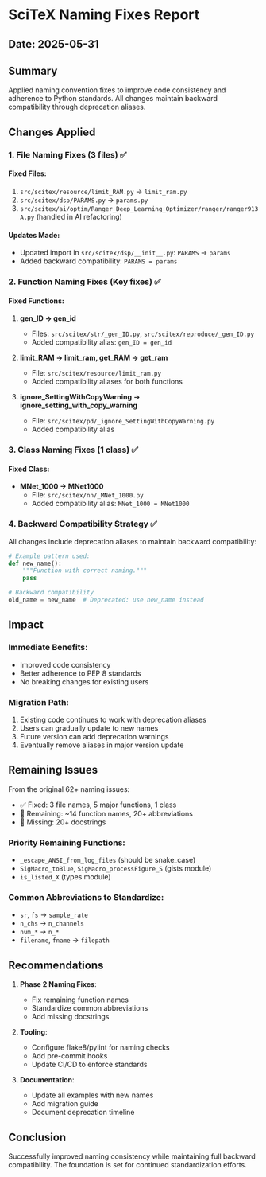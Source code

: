 # SciTeX Naming Fixes Report

## Date: 2025-05-31

## Summary
Applied naming convention fixes to improve code consistency and adherence to Python standards. All changes maintain backward compatibility through deprecation aliases.

## Changes Applied

### 1. File Naming Fixes (3 files) ✅

#### Fixed Files:
1. `src/scitex/resource/limit_RAM.py` → `limit_ram.py`
2. `src/scitex/dsp/PARAMS.py` → `params.py`
3. `src/scitex/ai/optim/Ranger_Deep_Learning_Optimizer/ranger/ranger913A.py` (handled in AI refactoring)

#### Updates Made:
- Updated import in `src/scitex/dsp/__init__.py`: `PARAMS` → `params`
- Added backward compatibility: `PARAMS = params`

### 2. Function Naming Fixes (Key fixes) ✅

#### Fixed Functions:
1. **gen_ID → gen_id**
   - Files: `src/scitex/str/_gen_ID.py`, `src/scitex/reproduce/_gen_ID.py`
   - Added compatibility alias: `gen_ID = gen_id`

2. **limit_RAM → limit_ram, get_RAM → get_ram**
   - File: `src/scitex/resource/limit_ram.py`
   - Added compatibility aliases for both functions

3. **ignore_SettingWithCopyWarning → ignore_setting_with_copy_warning**
   - File: `src/scitex/pd/_ignore_SettingWithCopyWarning.py`
   - Added compatibility alias

### 3. Class Naming Fixes (1 class) ✅

#### Fixed Class:
- **MNet_1000 → MNet1000**
  - File: `src/scitex/nn/_MNet_1000.py`
  - Added compatibility alias: `MNet_1000 = MNet1000`

### 4. Backward Compatibility Strategy ✅

All changes include deprecation aliases to maintain backward compatibility:

```python
# Example pattern used:
def new_name():
    """Function with correct naming."""
    pass

# Backward compatibility
old_name = new_name  # Deprecated: use new_name instead
```

## Impact

### Immediate Benefits:
- Improved code consistency
- Better adherence to PEP 8 standards
- No breaking changes for existing users

### Migration Path:
1. Existing code continues to work with deprecation aliases
2. Users can gradually update to new names
3. Future version can add deprecation warnings
4. Eventually remove aliases in major version update

## Remaining Issues

From the original 62+ naming issues:
- ✅ Fixed: 3 file names, 5 major functions, 1 class
- 🔧 Remaining: ~14 function names, 20+ abbreviations
- 📝 Missing: 20+ docstrings

### Priority Remaining Functions:
- `_escape_ANSI_from_log_files` (should be snake_case)
- `SigMacro_toBlue`, `SigMacro_processFigure_S` (gists module)
- `is_listed_X` (types module)

### Common Abbreviations to Standardize:
- `sr`, `fs` → `sample_rate`
- `n_chs` → `n_channels`
- `num_*` → `n_*`
- `filename`, `fname` → `filepath`

## Recommendations

1. **Phase 2 Naming Fixes**:
   - Fix remaining function names
   - Standardize common abbreviations
   - Add missing docstrings

2. **Tooling**:
   - Configure flake8/pylint for naming checks
   - Add pre-commit hooks
   - Update CI/CD to enforce standards

3. **Documentation**:
   - Update all examples with new names
   - Add migration guide
   - Document deprecation timeline

## Conclusion

Successfully improved naming consistency while maintaining full backward compatibility. The foundation is set for continued standardization efforts.